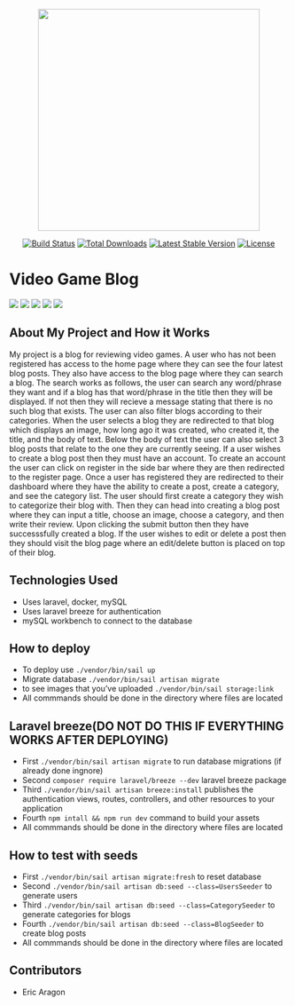 <p align="center"><a href="https://laravel.com" target="_blank"><img src="https://raw.githubusercontent.com/laravel/art/master/logo-lockup/5%20SVG/2%20CMYK/1%20Full%20Color/laravel-logolockup-cmyk-red.svg" width="400"></a></p>

<p align="center">
<a href="https://travis-ci.org/laravel/framework"><img src="https://travis-ci.org/laravel/framework.svg" alt="Build Status"></a>
<a href="https://packagist.org/packages/laravel/framework"><img src="https://img.shields.io/packagist/dt/laravel/framework" alt="Total Downloads"></a>
<a href="https://packagist.org/packages/laravel/framework"><img src="https://img.shields.io/packagist/v/laravel/framework" alt="Latest Stable Version"></a>
<a href="https://packagist.org/packages/laravel/framework"><img src="https://img.shields.io/packagist/l/laravel/framework" alt="License"></a>
</p>

<h1>Video Game Blog</h1>
<img src="https://cdn.glitch.global/cd543e2f-5e90-430c-ab6e-370dbc407615/Home%20-%20Video%20Game%20Blog%20-%20Google%20Chrome%205_12_2022%201_25_20%20PM.png?v=1652406947811">
<img src="https://cdn.glitch.global/cd543e2f-5e90-430c-ab6e-370dbc407615/Home%20-%20Video%20Game%20Blog%20-%20Google%20Chrome%205_12_2022%206_56_18%20PM.png?v=1652407875991">
<img src="https://cdn.glitch.global/cd543e2f-5e90-430c-ab6e-370dbc407615/Home%20-%20Video%20Game%20Blog%20-%20Google%20Chrome%205_12_2022%206_56_45%20PM.png?v=1652407245919">
<img src="https://cdn.glitch.global/cd543e2f-5e90-430c-ab6e-370dbc407615/Home%20-%20Video%20Game%20Blog%20-%20Google%20Chrome%205_12_2022%206_56_27%20PM.png?v=1652407339498">
<img src="https://cdn.glitch.global/cd543e2f-5e90-430c-ab6e-370dbc407615/Home%20-%20Video%20Game%20Blog%20-%20Google%20Chrome%205_12_2022%206_56_35%20PM.png?v=1652407306814">


## About My Project and How it Works

My project is a blog for reviewing video games. A user who has not been registered has access to the home page where they can see the four latest blog posts. They also have access to the blog page where they can search a blog. The search works as follows, the user can search any word/phrase they want and if a blog has that word/phrase in the title then they will be displayed. If not then they will recieve a message stating that there is no such blog that exists. The user can also filter blogs according to their categories. When the user selects a blog they are redirected to that blog which displays an image, how long ago it was created, who created it, the title, and the body of text. Below the body of text the user can also select 3 blog posts that relate to the one they are currently seeing. If a user wishes to create a blog post then they must have an account. To create an account the user can click on register in the side bar where they are then redirected to the register page. Once a user has registered they are redirected to their dashboard where they have the ability to create a post, create a category, and see the category list. The user should first create a category they wish to categorize their blog with. Then they can head into creating a blog post where they can input a title, choose an image, choose a category, and then write their review. Upon clicking the submit button then they have successsfully created a blog. If the user wishes to edit or delete a post then they should visit the blog page where an edit/delete button is placed on top of their blog.

## Technologies Used 

- Uses laravel, docker, mySQL
- Uses laravel breeze for authentication
- mySQL workbench to connect to the database 

## How to deploy
- To deploy use `./vendor/bin/sail up` 
- Migrate database `./vendor/bin/sail artisan migrate`
- to see images that you’ve uploaded `./vendor/bin/sail storage:link` 
- All commmands should be done in the directory where files are located

## Laravel breeze(DO NOT DO THIS IF EVERYTHING WORKS AFTER DEPLOYING)
- First `./vendor/bin/sail artisan migrate` to run database migrations (if already done ingnore)
- Second `composer require laravel/breeze --dev` laravel breeze package
- Third `./vendor/bin/sail artisan breeze:install` publishes the authentication views, routes, controllers, and other resources to your application
- Fourth `npm intall && npm run dev` command to build your assets
- All commmands should be done in the directory where files are located 

## How to  test with seeds
- First `./vendor/bin/sail artisan migrate:fresh` to reset database
- Second `./vendor/bin/sail artisan db:seed --class=UsersSeeder` to generate users
- Third `./vendor/bin/sail artisan db:seed --class=CategorySeeder` to generate categories for blogs
- Fourth `./vendor/bin/sail artisan db:seed --class=BlogSeeder` to create blog posts
- All commmands should be done in the directory where files are located 
## Contributors 
- Eric Aragon




